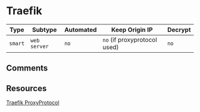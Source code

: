 # Traefik

| Type    | Subtype      | Automated | Keep Origin IP                | Decrypt |
| ------- | ------------ | --------- | ----------------------------- | ------- |
| `smart` | `web server` | `no`      | `no`  (if proxyprotocol used) | `no`    |

## Comments

## Resources

[Traefik ProxyProtocol](https://docs.traefik.io/routing/entrypoints/#proxyprotocol)